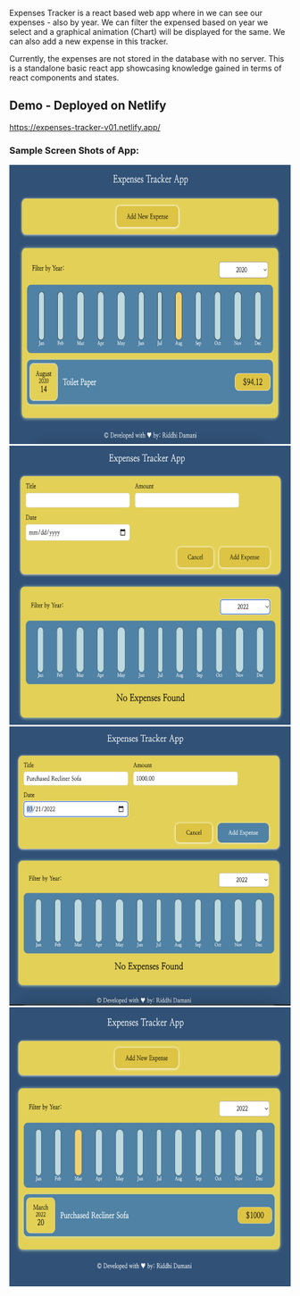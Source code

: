 Expenses Tracker is a react based web app where in we can see our expenses - also by year. We can filter the expensed based on year we select and a graphical animation (Chart) will be displayed for the same. We can also add a new expense in this tracker.

Currently, the expenses are not stored in the database with no server. This is a standalone basic react app showcasing knowledge gained in terms of react components and states.

## Demo - Deployed on Netlify

https://expenses-tracker-v01.netlify.app/

### Sample Screen Shots of App:

<img src="./public/pic1.jpg" width="600" height="500"/> 
<img src="./public/pic2.jpg" width="600" height="500"/>
<img src="./public/pic3.jpg" width="600" height="500"/> 
<img src="./public/pic4.jpg" width="600" height="500"/>
